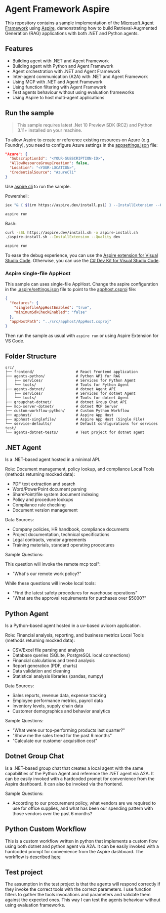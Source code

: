 # Agent Framework Aspire

This repository contains a sample implementation of the [Microsoft Agent Framework](https://github.com/microsoft/agent-framework/) using [Aspire](https://aspire.dev/), demonstrating how to build Retrieval-Augmented Generation (RAG) applications with both .NET and Python agents.

## Features

- Building agent with .NET and Agent Framework
- Building agent with Python and Agent Framework
- Agent orchestration with .NET and Agent Framework
- Inter-agent communication (A2A) with .NET and Agent Framework
- Using MCP with .NET and Agent Framework
- Using function filtering with Agent Framework
- Test agents behaviour without using evaluation frameworks
- Using Aspire to host multi-agent applications


## Run the sample

> This sample requires latest .Net 10 Preview SDK (RC2) and Python 3.11+ installed on your machine.

To allow Aspire to create or reference existing resources on Azure (e.g. Foundry), you need to configure Azure settings in the [appsettings.json](./src/apphost/appsettings.json) file:

```json
"Azure": {
  "SubscriptionId": "<YOUR-SUBSCRIPTION-ID>",
  "AllowResourceGroupCreation": false,
  "Location": "<YOUR-LOCATION>",
  "CredentialSource": "AzureCli"
}
```

Use [aspire cli](https://learn.microsoft.com/en-us/dotnet/aspire/cli/install) to run the sample.

Powershell:
```bash
iex "& { $(irm https://aspire.dev/install.ps1) } --InstallExtension --Quality dev"

aspire run
```

Bash:
```bash
curl -sSL https://aspire.dev/install.sh -o aspire-install.sh
./aspire-install.sh --InstallExtension --Quality dev

aspire run
```

To ease the debug experience, you can use the [Aspire extension for Visual Studio Code](https://marketplace.visualstudio.com/items?itemName=microsoft-aspire.aspire-vscode#:~:text=The%20Aspire%20VS%20Code%20extension,directly%20from%20Visual%20Studio%20Code.). Otherwise, you can use the [C# Dev Kit for Visual Studio Code](https://learn.microsoft.com/it-it/visualstudio/subscriptions/vs-c-sharp-dev-kit).

### Aspire single-file AppHost

This sample can uses single-file AppHost. Change the aspire configuration in the [.aspire/settings.json](./.aspire/settings.json) file to point to the [apphost.csproj](./src/apphost/AppHost.csproj) file:

```json
{
  "features": {
    "singlefileAppHostEnabled": "true",
    "minimumSdkCheckEnabled": "false"
  },
  "appHostPath": "../src/apphost/AppHost.csproj"
}
```

Then run the sample as usual with `aspire run` or using Aspire Extension for VS Code.

## Folder Structure

```
src/
├── frontend/                   # React Frontend application
├── agents-python/              # Python API for RAG
│   ├── services/               # Services for Python Agent
│   └── tools/                  # Tools for Python Agent
├── agents-dotnet/              # dotnet Agent API
│   ├── services/               # Services for dotnet Agent
│   └── tools/                  # Tools for dotnet Agent
├── groupchat-dotnet/           # dotnet Group Chat API
├── mcp-server-dotnet/          # dotnet MCP Server
├── custom-workflow-python/     # Custom Python Workflow
├── apphost/                    # Aspire App Host
├── apphost-singlefile/         # Aspire App Host (Single File)
└── service-defaults/           # Default configurations for services
test/
└── agents-dotnet-tests/        # Test project for dotnet agent
```

## .NET Agent

Is a .NET-based agent hosted in a minimal API.

Role: Document management, policy lookup, and compliance Local Tools (methods returning mocked data):

- PDF text extraction and search
- Word/PowerPoint document parsing
- SharePoint/file system document indexing
- Policy and procedure lookups
- Compliance rule checking
- Document version management

Data Sources:

- Company policies, HR handbook, compliance documents
- Project documentation, technical specifications
- Legal contracts, vendor agreements
- Training materials, standard operating procedures

Sample Questions:

This question will invoke the remote mcp tool":
- "What's our remote work policy?"

While these questions will invoke local tools:
- "Find the latest safety procedures for warehouse operations"
- "What are the approval requirements for purchases over $5000?"

## Python Agent

Is a Python-based agent hosted in a uv-based uvicorn application.

Role: Financial analysis, reporting, and business metrics Local Tools (methods returning mocked data):

- CSV/Excel file parsing and analysis
- Database queries (SQLite, PostgreSQL local connections)
- Financial calculations and trend analysis
- Report generation (PDF, charts)
- Data validation and cleaning
- Statistical analysis libraries (pandas, numpy)

Data Sources:

- Sales reports, revenue data, expense tracking
- Employee performance metrics, payroll data
- Inventory levels, supply chain data
- Customer demographics and behavior analytics

Sample Questions:

- "What were our top-performing products last quarter?"
- "Show me the sales trend for the past 6 months"
- "Calculate our customer acquisition cost"

## Dotnet Group Chat

Is a .NET-based group chat that creates a local agent with the same capabilities of the Python Agent and reference the .NET agent via A2A. It can be easily invoked with a hardcoded prompt for convenience from the Aspire dashboard. It can also be invoked via the frontend.

Sample Questions:
- According to our procurement policy, what vendors are we required to use for office supplies, and what has been our spending pattern with those vendors over the past 6 months?

## Python Custom Workflow 

This is a custom workflow written in python that implements a custom flow using both dotnet and python agent via A2A. It can be easily invoked with a hardcoded prompt for convenience from the Aspire dashboard. The workflow is described [here](./src/custom-workflow-python/custom-workflow-description.md)

## Test project

The assumption in the test project is that the agents will respond correctly if they invoke the correct tools with the correct parameters. I use function filters to gather the tools invocations and parameters and validate them against the expected ones. This way I can test the agents behaviour without using evaluation frameworks.
